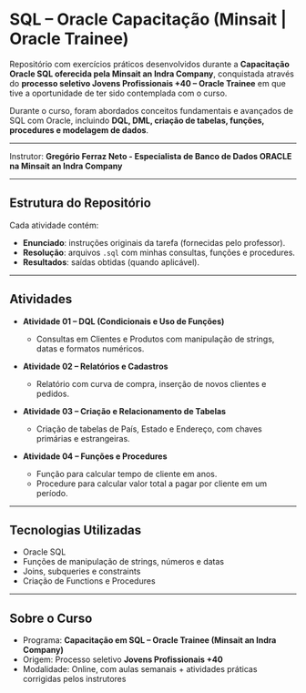 # SQL – Oracle Capacitação (Minsait | Oracle Trainee)

Repositório com exercícios práticos desenvolvidos durante a **Capacitação Oracle SQL oferecida pela Minsait an Indra Company**, conquistada através do **processo seletivo Jovens Profissionais +40 – Oracle Trainee** em que tive a oportunidade de ter sido contemplada com o curso.

Durante o curso, foram abordados conceitos fundamentais e avançados de SQL com Oracle, incluindo **DQL, DML, criação de tabelas, funções, procedures e modelagem de dados**.

---

Instrutor:
**Gregório Ferraz Neto - Especialista de Banco de Dados ORACLE na Minsait an Indra Company**

---

## Estrutura do Repositório
Cada atividade contém:
- **Enunciado**: instruções originais da tarefa (fornecidas pelo professor).
- **Resolução**: arquivos `.sql` com minhas consultas, funções e procedures.
- **Resultados**: saídas obtidas (quando aplicável).

---

## Atividades
- **Atividade 01 – DQL (Condicionais e Uso de Funções)**  
  - Consultas em Clientes e Produtos com manipulação de strings, datas e formatos numéricos.  

- **Atividade 02 – Relatórios e Cadastros**  
  - Relatório com curva de compra, inserção de novos clientes e pedidos.  

- **Atividade 03 – Criação e Relacionamento de Tabelas**  
  - Criação de tabelas de País, Estado e Endereço, com chaves primárias e estrangeiras.  

- **Atividade 04 – Funções e Procedures**  
  - Função para calcular tempo de cliente em anos.  
  - Procedure para calcular valor total a pagar por cliente em um período.  

---

## Tecnologias Utilizadas
- Oracle SQL
- Funções de manipulação de strings, números e datas
- Joins, subqueries e constraints
- Criação de Functions e Procedures

---

## Sobre o Curso
- Programa: **Capacitação em SQL – Oracle Trainee (Minsait an Indra Company)**  
- Origem: Processo seletivo **Jovens Profissionais +40**  
- Modalidade: Online, com aulas semanais + atividades práticas corrigidas pelos instrutores
